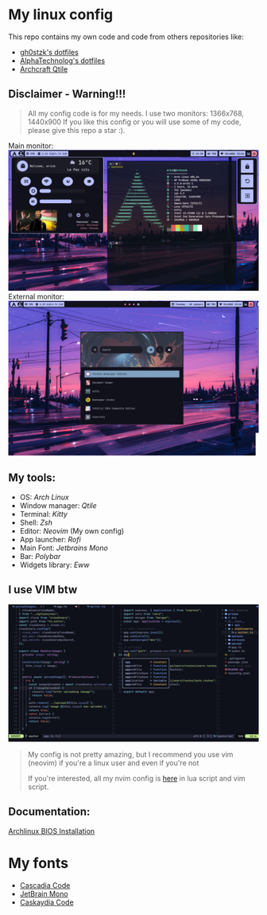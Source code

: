 # My linux config

This repo contains my own code and code from others repositories like:

- [gh0stzk's dotfiles](https://github.com/gh0stzk/dotfiles/)
- [AlphaTechnolog's dotfiles](https://github.com/AlphaTechnolog/dotfiles/)
- [Archcraft Qtile](https://github.com/archcraft-os/archcraft-qtile)

## Disclaimer - Warning!!!

> All my config code is for my needs. I use two monitors: 1366x768, 1440x900
> If you like this config or you will use some of my code, please give this repo a star :).

Main monitor:
![monitor 0](./assets/screenshots/monitor0.png)
External monitor:
![monitor 0](./assets/screenshots/monitor1.png)

## My tools:

- OS: _Arch Linux_
- Window manager: _Qtile_
- Terminal: _Kitty_
- Shell: _Zsh_
- Editor: _Neovim_ (My own config)
- App launcher: _Rofi_
- Main Font: _Jetbrains Mono_
- Bar: _Polybar_
- Widgets library: _Eww_

## I use VIM btw

![vim view](./assets/nvim-gallery/colorschemes/material-ocean.png)

> My config is not pretty amazing, but I recommend you
> use vim (neovim) if you're a linux user and even if you're not
>
> If you're interested, all my nvim config is [here](https://github.com/freddyvelarde/dotfiles/tree/master/cfg/nvim)
> in lua script and vim script.

<!-- # LINKS -->
<!--  -->
<!-- - [install bat](https://www.linode.com/docs/guides/how-to-install-and-use-the-bat-command-on-linux/) -->
<!-- - [Install docker](https://www.linuxfordevices.com/tutorials/linux/install-docker-on-arch) -->

<!-- # TIPS -->
<!--  -->
<!-- use the next command to git terminal -->
<!--  -->
<!-- ```shell -->
<!-- git config --global user.name "" -->
<!-- git config --global user.email "" -->
<!--  -->
<!-- git config --global credential.helper store -->
<!--  -->
<!-- # config your user and password -->
<!-- ``` -->

<!-- # Install -->
<!--  -->
<!-- ```sh -->
<!-- git clone https://github.com/freddyvelarde/dotfiles.git ~/.dotfiles -->
<!-- ``` -->

## Documentation:

[Archlinux BIOS Installation](https://github.com/freddyvelarde/dotfiles/blob/master/docs/arch-installation-guide.md)

# My fonts

- [Cascadia Code](https://www.nerdfonts.com/font-downloads)
- [JetBrain Mono](https://www.nerdfonts.com/font-downloads)
- [Caskaydia Code](https://www.nerdfonts.com/font-downloads)
